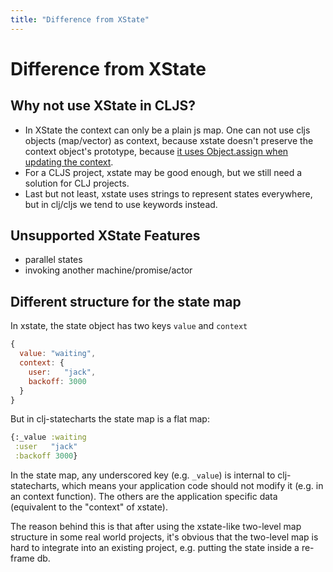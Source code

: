 ```yaml
---
title: "Difference from XState"
---
```

# Difference from XState

## Why not use XState in CLJS?

* In XState the context can only be a plain js map. One can not use
  cljs objects (map/vector) as context, because xstate doesn't preserve
  the context object's prototype, because [it uses Object.assign when
  updating the
  context](https://github.com/davidkpiano/xstate/blob/v4.7.1/packages/core/src/utils.ts#L432).
* For a CLJS project, xstate may be good enough, but we still need a solution for CLJ projects.
* Last but not least, xstate uses strings to represent states
  everywhere, but in clj/cljs we tend to use keywords instead.

## Unsupported XState Features

* parallel states
* invoking another machine/promise/actor

## Different structure for the state map

In xstate, the state object has two keys `value` and `context`

```js
{
  value: "waiting",
  context: {
    user:   "jack",
    backoff: 3000
  }
}
```

But in clj-statecharts the state map is a flat map:

```clojure
{:_value :waiting
 :user   "jack"
 :backoff 3000}
```

In the state map, any underscored key (e.g. `_value`) is internal to
clj-statecharts, which means your application code should not modify it (e.g. in an
context function). The others are the application specific data (equivalent to the
"context" of xstate).

The reason behind this is that after using the xstate-like two-level map structure
in some real world projects, it's obvious that the two-level map is hard to
integrate into an existing project, e.g. putting the state inside a re-frame db.
